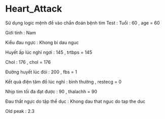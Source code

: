 # Heart_Attack
Sử dụng logic mệnh đề vào chẩn đoán bệnh tim
Test :
Tuổi : 60 , age = 60

Giới tính : Nam 

Kiểu đau ngực : Khong bi dau nguc

Huyết ấp lúc nghỉ ngơi : 145 , trtbps = 145

Chol : 176 , chol = 176

Đường huyết lúc đói : 200 , fbs = 1

Kết quả điện tâm đồ lúc nghỉ : bình thường , restecg = 0

Nhịp tim tối đa đạt được : 90 , thalachh = 90

Đau thắt ngực do tập thể dục : Khong dau that nguc do tap the duc

Old peak : 2.3
